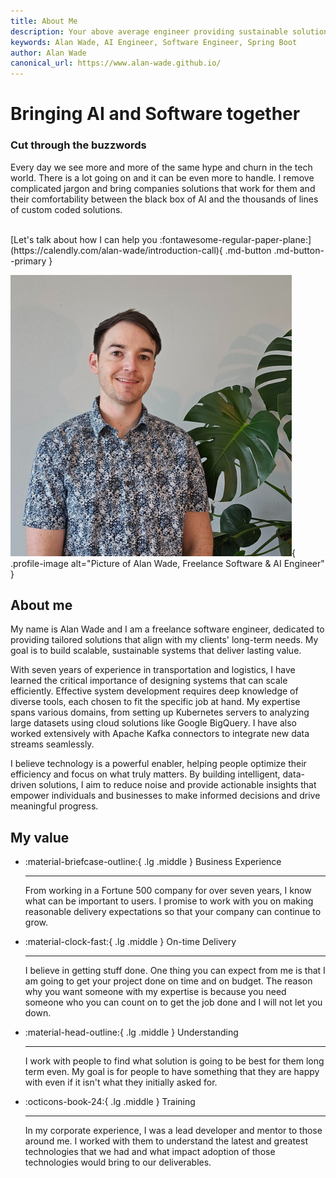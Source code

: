 ```yaml
---
title: About Me
description: Your above average engineer providing sustainable solutions every day for companies of all sizes.
keywords: Alan Wade, AI Engineer, Software Engineer, Spring Boot
author: Alan Wade
canonical_url: https://www.alan-wade.github.io/
---
```


<script type="application/ld+json">
{
  "@context": "https://schema.org",
  "@type": "Person",
  "name": "Alan Wade",
  "url": "https://www.alan-wade.github.io/",
  "image": "https://avatars.githubusercontent.com/u/34709402?v=4",
  "sameAs": [
    "https://www.linkedin.com/in/alan-j-wade/",
    "https://github.com/alan-wade"
  ],
  "jobTitle": "Freelance AI Engineer",
  "worksFor": {
    "@type": "Organization",
    "name": "Alan Wade"
  },
}
</script>

<div class="hero-section grid-container" markdown>

<div class="text-intro-grid" markdown>

# Bringing AI and Software together

### Cut through the buzzwords

Every day we see more and more of the same hype and churn in the tech world. There is a lot going on and it can be even more to handle. I
remove complicated jargon and bring companies solutions that work for them and their comfortability between the black box of AI and the thousands of lines 
of custom coded solutions.

</br>
[Let's talk about how I can help you :fontawesome-regular-paper-plane:](https://calendly.com/alan-wade/introduction-call){ .md-button .md-button--primary }

</div>
<div class="profile-image-grid" markdown>

![Alan Wade, Freelance AI & Software Engineer](assets/alanwade.png){ .profile-image alt="Picture of Alan Wade, Freelance Software & AI Engineer" }

</div>
</div>

## About me

My name is Alan Wade and I am a freelance software engineer, dedicated to providing tailored solutions that align with my clients' long-term needs. My goal is to build scalable, sustainable systems that deliver lasting value.

With seven years of experience in transportation and logistics, I have learned the critical importance of designing systems that can scale efficiently. Effective system development requires deep knowledge of diverse tools, each chosen to fit the specific job at hand.
My expertise spans various domains, from setting up Kubernetes servers to analyzing large datasets using cloud solutions like Google BigQuery. I have also worked extensively with Apache Kafka connectors to integrate new data streams seamlessly.

I believe technology is a powerful enabler, helping people optimize their efficiency and focus on what truly matters. By building intelligent, data-driven solutions, I aim to reduce noise and provide actionable insights that empower individuals and businesses to make informed decisions and drive meaningful progress.


## My value

<div class="grid cards" markdown>

-   :material-briefcase-outline:{ .lg .middle } Business Experience

    ---

    From working in a Fortune 500 company for over seven years, I know what can be important to users. I promise to work with you on making reasonable delivery expectations so that your company can continue to grow.

-   :material-clock-fast:{ .lg .middle } On-time Delivery

    ---

    I believe in getting stuff done. One thing you can expect from me is that I am going to get your project done on time and on budget. The reason why you want someone with my expertise is because you need someone who you can count on to get the job done and I will not let you down.

-   :material-head-outline:{ .lg .middle } Understanding

    ---

    I work with people to find what solution is going to be best for them long term even. My goal is for people to have something that they are happy with even if it isn't what they initially asked for.

-   :octicons-book-24:{ .lg .middle } Training

    ---

    In my corporate experience, I was a lead developer and mentor to those around me. I worked with them to understand the latest and greatest technologies that we had and what impact adoption of those technologies would bring to our deliverables. 

</div>